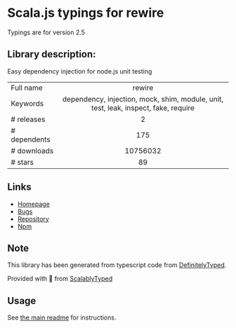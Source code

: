
# Scala.js typings for rewire

Typings are for version 2.5

## Library description:
Easy dependency injection for node.js unit testing

|                    |                 |
| ------------------ | :-------------: |
| Full name          | rewire |
| Keywords           | dependency, injection, mock, shim, module, unit, test, leak, inspect, fake, require |
| # releases         | 2 |
| # dependents       | 175 |
| # downloads        | 10756032 |
| # stars            | 89 |

## Links
- [Homepage](https://github.com/jhnns/rewire)
- [Bugs](https://github.com/jhnns/rewire/issues)
- [Repository](https://github.com/jhnns/rewire)
- [Npm](https://www.npmjs.com/package/rewire)
    


## Note
This library has been generated from typescript code from [DefinitelyTyped](https://definitelytyped.org).

Provided with :purple_heart: from [ScalablyTyped](https://github.com/oyvindberg/ScalablyTyped)

## Usage
See [the main readme](../../readme.md) for instructions.


